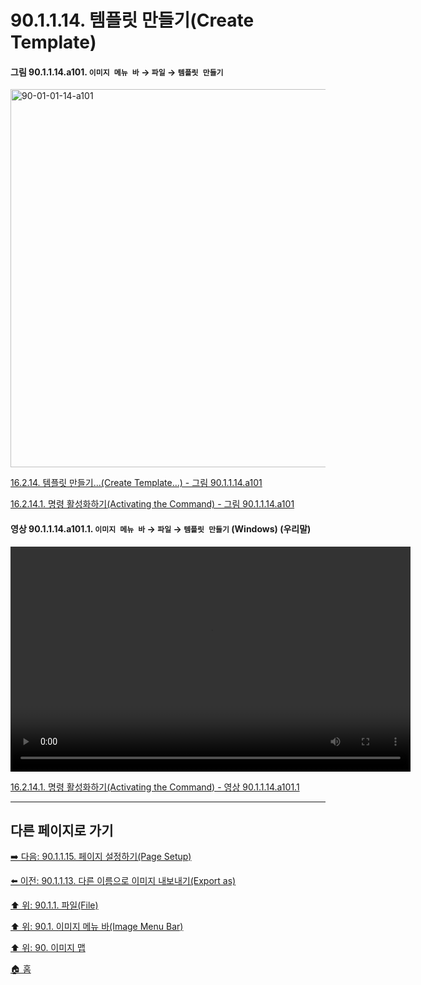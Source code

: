 # 90.1.1.14. 템플릿 만들기(Create Template)

<a id="90-01-01-14-a101"></a>

#### 그림 90.1.1.14.a101. `이미지 메뉴 바` → `파일` → `템플릿 만들기`
<img width="980" height="605" alt="90-01-01-14-a101" src="https://github.com/user-attachments/assets/cf606c2a-6b1d-465f-96f4-9c67515fd607" />

[16.2.14. 템플릿 만들기...(Create Template...) - 그림 90.1.1.14.a101](./16-02-14-00-create-template.md#90-01-01-14-a101)

[16.2.14.1. 명령 활성화하기(Activating the Command) - 그림 90.1.1.14.a101](./16-02-14-01-activating_the_command.md#90-01-01-14-a101)

<a id="90-01-01-14-a101-01"></a>

#### 영상 90.1.1.14.a101.1. `이미지 메뉴 바` → `파일` → `템플릿 만들기` (Windows) (우리말)
<video controls="controls" width="640" height="360" src="https://github.com/user-attachments/assets/a425ae1f-6749-43b4-9f22-1c4705579888"></video>

[16.2.14.1. 명령 활성화하기(Activating the Command) - 영상 90.1.1.14.a101.1](./16-02-14-01-activating_the_command.md#90-01-01-14-a101-01)

***

## 다른 페이지로 가기

[➡️ 다음: 90.1.1.15. 페이지 설정하기(Page Setup)](./90-01-01-15-page_setup.md)

[⬅️ 이전: 90.1.1.13. 다른 이름으로 이미지 내보내기(Export as)](./90-01-01-13-export_as.md)

[⬆️ 위: 90.1.1. 파일(File)](./90-01-01-00-file.md)

[⬆️ 위: 90.1. 이미지 메뉴 바(Image Menu Bar)](./90-01-00-image-menu-bar.md)

[⬆️ 위: 90. 이미지 맵](./90-00-image-map.md)

[🏠 홈](./00-home.md)
